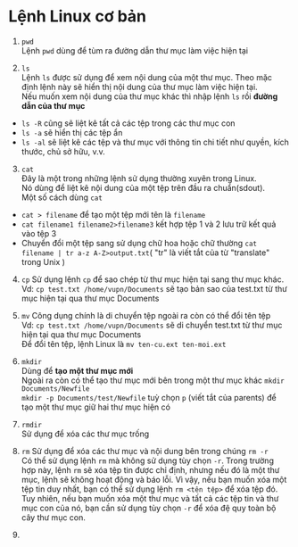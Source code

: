 # Lệnh Linux cơ bản     

1. `pwd`    
Lệnh `pwd` dùng để tùm ra đường dẫn thư mục làm việc hiện tại   

2. `ls`     
Lệnh `ls` được sử dụng để xem nội dung của một thư mục. Theo mặc định lệnh này sẽ hiển thị nội dung của thư mục làm việc hiện tại.  
Nếu muốn xem nội dung của thư mục khác thì nhập lệnh   `ls` rồi **đường dẫn của thư mục**   
- `ls -R` cũng sẽ liệt kê tất cả các tệp trong các thư mục con    
- `ls -a` sẽ hiển thị các tệp ẩn  
- `ls -al` sẽ liệt kê các tệp và thư mục với thông tin chi tiết như quyền, kích thước, chủ sở hữu, v.v.   

3. `cat`    
Đây là một trong những lệnh sử dụng thường xuyên trong Linux.   
Nó dùng để liệt kê nội dung của một tệp trên đầu ra chuẩn(sdout).   
Một số cách dùng `cat`  
- `cat > filename` để tạo một tệp mới tên là `filename` 
- `cat filename1 filename2>filename3` kết hợp tệp 1 và 2 lưu trữ kết quả vào tệp 3  
- Chuyển đổi một tệp sang sử dụng chữ hoa hoặc chữ thường `cat filename | tr a-z A-Z>output.txt`( "tr" là viết tắt của từ "translate" trong Unix )  

4. `cp` 
Sử dụng lệnh `cp` để sao chép từ thư mục hiện tại sang thư mục khác.    
Vd: `cp test.txt /home/vupn/Documents` sẽ tạo bản sao của test.txt từ thư mục hiện tại qua thư mục Documents    

5. `mv` 
Công dụng chính là di chuyển tệp ngoài ra còn có thể đổi tên tệp    
Vd: `cp test.txt /home/vupn/Documents` sẽ di chuyển  test.txt từ thư mục hiện tại qua thư mục Documents     
Để đổi tên tệp, lệnh Linux là `mv ten-cu.ext ten-moi.ext`   

6. `mkdir`  
Dùng để  **tạo một thư mục mới**    
Ngoài ra còn có thể tạo thư mục mới bên trong một thư mục khác `mkdir Documents/Newfile`    
`mkdir -p Documents/test/Newfile` tuỳ chọn `p` (viết tắt của parents) để tạo một thư mục giữ hai thư mục hiện có    

7. `rmdir`     
Sử dụng để xóa các thư mục trống    

8. `rm` 
Sử dụng để xóa các thư mục và nội dung bên trong chúng `rm -r`  
Có thể sử dụng lệnh `rm` mà không sử dụng tùy chọn `-r`. Trong trường hợp này, lệnh `rm` sẽ xóa tệp tin được chỉ định, nhưng nếu đó là một thư mục, lệnh sẽ không hoạt động và báo lỗi. 
Vì vậy, nếu bạn muốn xóa một tệp tin duy nhất, bạn có thể sử dụng lệnh `rm <tên tệp>` để xóa tệp đó. Tuy nhiên, nếu bạn muốn xóa một thư mục và tất cả các tệp tin và thư mục con của nó, bạn cần sử dụng tùy chọn `-r` để xóa đệ quy toàn bộ cây thư mục con.  

9. 


